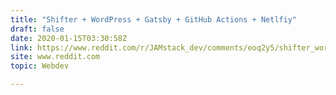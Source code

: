 ```yaml
---
title: "Shifter + WordPress + Gatsby + GitHub Actions + Netlfiy"
draft: false
date: 2020-01-15T03:30:58Z
link: https://www.reddit.com/r/JAMstack_dev/comments/eoq2y5/shifter_wordpress_gatsby_github_actions_netlfiy/?utm_medium=RSS&utm_source=hune
site: www.reddit.com
topic: Webdev  

---
```

